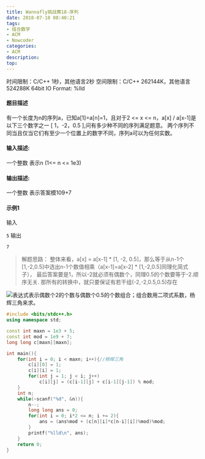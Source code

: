 ```yaml
---
title: Wannafly挑战赛18-序列
date: 2018-07-18 08:40:21
tags:
- 组合数学
- ACM
- Nowcoder
categories:
- ACM
description:
top:
---
```

时间限制：C/C++ 1秒，其他语言2秒
空间限制：C/C++ 262144K，其他语言524288K
64bit IO Format: %lld

#### 题目描述
有一个长度为n的序列a，已知a[1]=a[n]=1，且对于2 <= x <= n，a[x] / a[x-1]是以下三个数字之一 [ 1，-2，0.5 ],问有多少种不同的序列满足题意。 
两个序列不同当且仅当它们有至少一个位置上的数字不同，序列a可以为任何实数。 
#### 输入描述:
一个整数 表示n (1<= n <= 1e3)
#### 输出描述:
一个整数 表示答案模109+7
#### 示例1
输入

`5`
输出

`7`

> 解题思路：
> 整体来看，a[x] = a[x-1] * [1, -2, 0.5]，那么等于从n-1个[1,-2,0.5]中选出n-1个数值相乘（a[x-1]=a[x-2] * [1,-2,0.5]同理化简式子），
最后答案要是1，所以-2就必须有偶数个，同理0.5的个数要等于-2.顺序无关.
那所有的转换中，就只要保证有若干组(-2,-2,0.5,0.5)存在


![表达式](https://img-blog.csdn.net/20180717145303103?watermark/2/text/aHR0cHM6Ly9ibG9nLmNzZG4ubmV0L3FxXzM5NTIwNDE3/font/5a6L5L2T/fontsize/400/fill/I0JBQkFCMA==/dissolve/70)表示偶数个2的个数与偶数个0.5的个数组合；组合数用二项式系数，杨辉三角来求。
```c++
#include <bits/stdc++.h>
using namespace std;

const int maxn = 1e3 + 5;
const int mod = 1e9 + 7;
long long c[maxn][maxn];

int main(){
    for(int i = 0; i < maxn; i++){//杨辉三角
        c[i][0] = 1;
        c[i][i] = 1;
        for(int j = 1; j < i; j++)
            c[i][j] = (c[i-1][j] + c[i-1][j-1]) % mod;
    }
    int n;
    while(~scanf("%d", &n)){
        n--;
        long long ans = 0;
        for(int i = 0; i*2 <= n; i += 2){
            ans = (ans%mod + (c[n][i]*c[n-i][i])%mod)%mod;
        }
        printf("%lld\n", ans);
    }
    return 0;
}
```